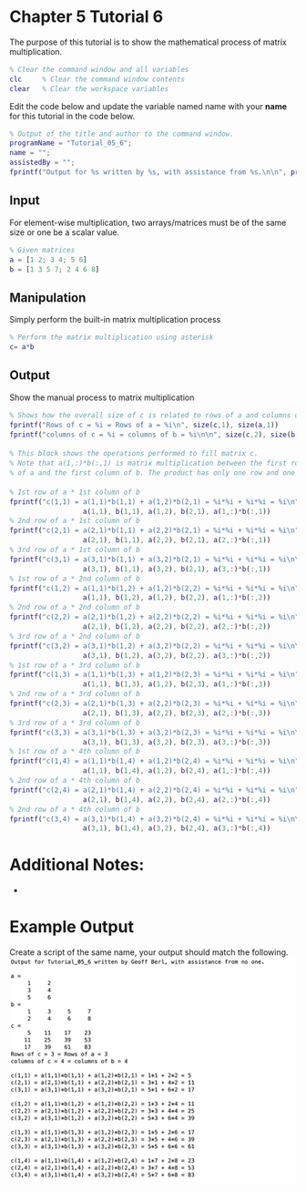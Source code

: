 # Chapter 5 Tutorial 6
The purpose of this tutorial is to show the mathematical process of matrix multiplication.
```Matlab
% Clear the command window and all variables
clc     % Clear the command window contents
clear   % Clear the workspace variables
```
Edit the code below and update the variable named name with your **name** for this tutorial in the code below.
```Matlab
% Output of the title and author to the command window.
programName = "Tutorial_05_6";
name = "";
assistedBy = "";
fprintf("Output for %s written by %s, with assistance from %s.\n\n", programName, name, assistedBy)
```
## Input
For element-wise multiplication, two arrays/matrices must be of the same size or one be a scalar value.
```Matlab
% Given matrices
a = [1 2; 3 4; 5 6]
b = [1 3 5 7; 2 4 6 8]
```
## Manipulation
Simply perform the built-in matrix multiplication process
```Matlab
% Perform the matrix multiplication using asterisk
c= a*b
```
## Output
Show the manual process to matrix multiplication
```Matlab
% Shows how the overall size of c is related to rows of a and columns of b.
fprintf("Rows of c = %i = Rows of a = %i\n", size(c,1), size(a,1))
fprintf("columns of c = %i = columns of b = %i\n\n", size(c,2), size(b,2))

% This block shows the operations performed to fill matrix c.
% Note that a(1,:)*b(:,1) is matrix multiplication between the first row
% of a and the first column of b. The product has only one row and one column.

% 1st row of a * 1st column of b
fprintf("c(1,1) = a(1,1)*b(1,1) + a(1,2)*b(2,1) = %i*%i + %i*%i = %i\n",...
                  a(1,1), b(1,1), a(1,2), b(2,1), a(1,:)*b(:,1))
% 2nd row of a * 1st column of b              
fprintf("c(2,1) = a(2,1)*b(1,1) + a(2,2)*b(2,1) = %i*%i + %i*%i = %i\n",...
                  a(2,1), b(1,1), a(2,2), b(2,1), a(2,:)*b(:,1))
% 3rd row of a * 1st column of b 
fprintf("c(3,1) = a(3,1)*b(1,1) + a(3,2)*b(2,1) = %i*%i + %i*%i = %i\n\n",...
                  a(3,1), b(1,1), a(3,2), b(2,1), a(3,:)*b(:,1))
% 1st row of a * 2nd column of b               
fprintf("c(1,2) = a(1,1)*b(1,2) + a(1,2)*b(2,2) = %i*%i + %i*%i = %i\n",...
                  a(1,1), b(1,2), a(1,2), b(2,2), a(1,:)*b(:,2))
% 2nd row of a * 2nd column of b 
fprintf("c(2,2) = a(2,1)*b(1,2) + a(2,2)*b(2,2) = %i*%i + %i*%i = %i\n",...
                  a(2,1), b(1,2), a(2,2), b(2,2), a(2,:)*b(:,2))
% 3rd row of a * 2nd column of b 
fprintf("c(3,2) = a(3,1)*b(1,2) + a(3,2)*b(2,2) = %i*%i + %i*%i = %i\n\n",...
                  a(3,1), b(1,2), a(3,2), b(2,2), a(3,:)*b(:,2))
% 1st row of a * 3rd column of b               
fprintf("c(1,3) = a(1,1)*b(1,3) + a(1,2)*b(2,3) = %i*%i + %i*%i = %i\n",...
                  a(1,1), b(1,3), a(1,2), b(2,3), a(1,:)*b(:,3))
% 2nd row of a * 3rd column of b
fprintf("c(2,3) = a(2,1)*b(1,3) + a(2,2)*b(2,3) = %i*%i + %i*%i = %i\n",...
                  a(2,1), b(1,3), a(2,2), b(2,3), a(2,:)*b(:,3))
% 3rd row of a * 3rd column of b
fprintf("c(3,3) = a(3,1)*b(1,3) + a(3,2)*b(2,3) = %i*%i + %i*%i = %i\n\n",...
                  a(3,1), b(1,3), a(3,2), b(2,3), a(3,:)*b(:,3)) 
% 1st row of a * 4th column of b              
fprintf("c(1,4) = a(1,1)*b(1,4) + a(1,2)*b(2,4) = %i*%i + %i*%i = %i\n",...
                  a(1,1), b(1,4), a(1,2), b(2,4), a(1,:)*b(:,4))
% 2nd row of a * 4th column of b
fprintf("c(2,4) = a(2,1)*b(1,4) + a(2,2)*b(2,4) = %i*%i + %i*%i = %i\n",...
                  a(2,1), b(1,4), a(2,2), b(2,4), a(2,:)*b(:,4))
% 2nd row of a * 4th column of b
fprintf("c(3,4) = a(3,1)*b(1,4) + a(3,2)*b(2,4) = %i*%i + %i*%i = %i\n\n",...
                  a(3,1), b(1,4), a(3,2), b(2,4), a(3,:)*b(:,4))
```
# Additional Notes:
* 
# Example Output
Create a script of the same name, your output should match the following.
![Tutorial_05_6_Example_Output.png](images/Tutorial_05_6_Example_Output.png)